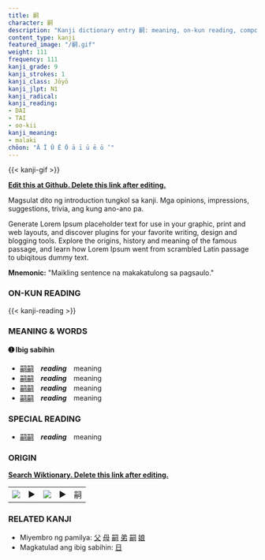 ```yaml
---
title: 嗣
character: 嗣
description: "Kanji dictionary entry 嗣: meaning, on-kun reading, compounds, origin, related kanji"
content_type: kanji
featured_image: "/嗣.gif"
weight: 111
frequency: 111
kanji_grade: 9
kanji_strokes: 1
kanji_class: Jōyō
kanji_jlpt: N1
kanji_radical: 
kanji_reading: 
- DAI
- TAI
- oo-kii
kanji_meaning:
- malaki
chōon: "Ā Ī Ū Ē Ō ā ī ū ē ō ’"
---
```

[//]: # (Don't edit the line below. Kanji animated GIF code is automatically generated.)
{{< kanji-gif >}}

[//]: # (Edit below this line.)

**[Edit this at Github. Delete this link after editing.](https://github.com/tim0g/tim/tree/main/content/kanji/嗣/index.md)**

Magsulat dito ng introduction tungkol sa kanji. Mga opinions, impressions, suggestions, trivia, ang kung ano-ano pa.

Generate Lorem Ipsum placeholder text for use in your graphic, print and web layouts, and discover plugins for your favorite writing, design and blogging tools. Explore the origins, history and meaning of the famous passage, and learn how Lorem Ipsum went from scrambled Latin passage to ubiqitous dummy text.
 
**Mnemonic:** "Maikling sentence na makakatulong sa pagsaulo."

### ON-KUN READING

[//]: # (Don't edit the line below. ON-KUN READING code is automatically generated.)
{{< kanji-reading >}}

### MEANING & WORDS

#### ➊ **Ibig sabihin**
  - [嗣](../嗣)[嗣](../嗣)　***reading***　meaning
  - [嗣](../嗣)[嗣](../嗣)　***reading***　meaning
  - [嗣](../嗣)[嗣](../嗣)　***reading***　meaning
  - [嗣](../嗣)[嗣](../嗣)　***reading***　meaning

### SPECIAL READING
  - [嗣](../嗣)[嗣](../嗣)　***reading***　meaning

### ORIGIN

**[Search Wiktionary. Delete this link after editing.](https://wiktionary.org/wiki/嗣)**
<table class="kanji-table"><tr><td>
<img src="60px-嗣-bronze.svg.png">
</td><td>▶</td><td>
<img src="60px-嗣-oracle.svg.png">
</td><td>▶</td>
<td class="kanji-origin">嗣</td>
</tr></table>

### RELATED KANJI
- Miyembro ng pamilya: [父](../父) [母](../母) [嗣](../嗣) [弟](../弟) [嗣](../嗣) [娘](../娘)
- Magkatulad ang ibig sabihin: [日](../日)
